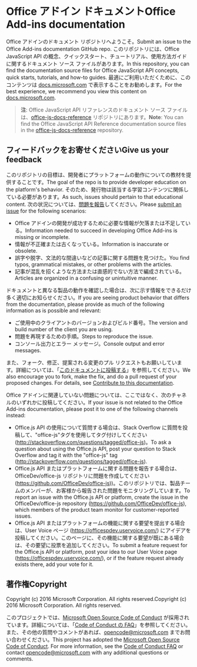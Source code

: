 # <a name="office-add-ins-documentation"></a><span data-ttu-id="51ada-101">Office アドイン ドキュメント</span><span class="sxs-lookup"><span data-stu-id="51ada-101">Office Add-ins documentation</span></span>

<span data-ttu-id="51ada-102">Office アドインのドキュメント リポジトリへようこそ。</span><span class="sxs-lookup"><span data-stu-id="51ada-102">Submit an issue to the Office Add-ins documentation GitHub repo.</span></span> <span data-ttu-id="51ada-103">このリポジトリには、Office JavaScript API の概念、クイックスタート、チュートリアル、使用方法ガイドに関するドキュメント ソース ファイルがあります。</span><span class="sxs-lookup"><span data-stu-id="51ada-103">In this repository, you can find the documentation source files for Office JavaScript API concepts, quick starts, tutorials, and how-to guides.</span></span> <span data-ttu-id="51ada-104">最適にご利用いただくために、このコンテンツは [docs.microsoft.com](https://docs.microsoft.com/office/dev/add-ins) で表示することをお勧めします。</span><span class="sxs-lookup"><span data-stu-id="51ada-104">For the best experience, we recommend you view this content on [docs.microsoft.com](https://docs.microsoft.com/office/dev/add-ins).</span></span>

> <span data-ttu-id="51ada-105">**注**: Office JavaScript API リファレンスのドキュメント ソース ファイルは、[office-js-docs-reference](https://github.com/OfficeDev/office-js-docs-reference) リポジトリにあります。</span><span class="sxs-lookup"><span data-stu-id="51ada-105">**Note**: You can find the Office JavaScript API Reference documentation source files in the [office-js-docs-reference](https://github.com/OfficeDev/office-js-docs-reference) repository.</span></span>

## <a name="give-us-your-feedback"></a><span data-ttu-id="51ada-106">フィードバックをお寄せください</span><span class="sxs-lookup"><span data-stu-id="51ada-106">Give us your feedback</span></span>

<span data-ttu-id="51ada-107">このリポジトリの目標は、開発者にプラットフォームの動作についての教材を提供することです。</span><span class="sxs-lookup"><span data-stu-id="51ada-107">The goal of the repo is to provide developer education on the platform's behavior.</span></span> <span data-ttu-id="51ada-108">そのため、発行物は該当する学習コンテンツに関係している必要があります。</span><span class="sxs-lookup"><span data-stu-id="51ada-108">As such, issues should pertain to that educational content.</span></span> <span data-ttu-id="51ada-109">次の状況については、[問題を報告](https://github.com/OfficeDev/office-js-docs-pr/issues)してください。</span><span class="sxs-lookup"><span data-stu-id="51ada-109">Please [submit an issue](https://github.com/OfficeDev/office-js-docs-pr/issues) for the following scenarios:</span></span>

 - <span data-ttu-id="51ada-110">Office アドインの開発が成功するために必要な情報が欠落または不足している。</span><span class="sxs-lookup"><span data-stu-id="51ada-110">Information needed to succeed in developing Office Add-ins is missing or incomplete.</span></span>
 - <span data-ttu-id="51ada-111">情報が不正確または古くなっている。</span><span class="sxs-lookup"><span data-stu-id="51ada-111">Information is inaccurate or obsolete.</span></span>
 - <span data-ttu-id="51ada-112">誤字や脱字、文法的な間違いなどの記事に関する問題を見つけた。</span><span class="sxs-lookup"><span data-stu-id="51ada-112">You find typos, grammatical mistakes, or other problems with the articles.</span></span>
 - <span data-ttu-id="51ada-113">記事が混乱を招くような方法または直感的でない方法で編成されている。</span><span class="sxs-lookup"><span data-stu-id="51ada-113">Articles are organized in a confusing or unintuitive manner.</span></span>
 
<span data-ttu-id="51ada-114">ドキュメントと異なる製品の動作を確認した場合は、次に示す情報をできるだけ多く適切にお知らせください。</span><span class="sxs-lookup"><span data-stu-id="51ada-114">If you are seeing product behavior that differs from the documentation, please provide as much of the following information as is possible and relevant:</span></span>

 - <span data-ttu-id="51ada-115">ご使用中のクライアントのバージョンおよびビルド番号。</span><span class="sxs-lookup"><span data-stu-id="51ada-115">The version and build number of the client you are using.</span></span>
 - <span data-ttu-id="51ada-116">問題を再現するための手順。</span><span class="sxs-lookup"><span data-stu-id="51ada-116">Steps to reproduce the issue.</span></span>
 - <span data-ttu-id="51ada-117">コンソール出力とエラー メッセージ。</span><span class="sxs-lookup"><span data-stu-id="51ada-117">Console output and error messages.</span></span>
 
<span data-ttu-id="51ada-p103">また、フォーク、修正、提案される変更のプル リクエストもお願いしています。詳細については、「[このドキュメントに投稿する](Contributing.md)」を参照してください。</span><span class="sxs-lookup"><span data-stu-id="51ada-p103">We also encourage you to fork, make the fix, and do a pull request of your proposed changes. For details, see [Contribute to this documentation](Contributing.md).</span></span> 

<span data-ttu-id="51ada-120">Office アドインに関連していない問題については、ここではなく、次のチャネルのいずれかに投稿してください。</span><span class="sxs-lookup"><span data-stu-id="51ada-120">If your issue is not related to the Office Add-ins documentation, please post it to one of the following channels instead:</span></span>

 - <span data-ttu-id="51ada-121">Office.js API の使用について質問する場合は、Stack Overflow に質問を投稿して、"office-js"タグを使用してタグ付けしてください (http://stackoverflow.com/questions/tagged/office-js)。</span><span class="sxs-lookup"><span data-stu-id="51ada-121">To ask a question about using the Office.js API, post your question to Stack Overflow and tag it with the "office-js" tag (http://stackoverflow.com/questions/tagged/office-js).</span></span>
 - <span data-ttu-id="51ada-122">Office.js API またはプラットフォームに関する問題を報告する場合は、OfficeDev/office-js リポジトリに問題を作成してください (https://github.com/OfficeDev/office-js))。このリポジトリでは、製品チームのメンバーが、お客様から報告された問題をモニタリングしています。</span><span class="sxs-lookup"><span data-stu-id="51ada-122">To report an issue with the Office.js API or platform, create the issue in the OfficeDev/office-js repository (https://github.com/OfficeDev/office-js), which members of the product team monitor for customer-reported issues.</span></span>
 - <span data-ttu-id="51ada-123">Office.js API またはプラットフォームの機能に関する要望を提出する場合は、User Voice ページ (https://officespdev.uservoice.com/) にアイデアを投稿してください。このページに、その機能に関する要望が既にある場合は、その要望に投票を追加してください。</span><span class="sxs-lookup"><span data-stu-id="51ada-123">To submit a feature request for the Office.js API or platform, post your idea to our User Voice page (https://officespdev.uservoice.com/), or if the feature request already exists there, add your vote for it.</span></span>

## <a name="copyright"></a><span data-ttu-id="51ada-124">著作権</span><span class="sxs-lookup"><span data-stu-id="51ada-124">Copyright</span></span>

<span data-ttu-id="51ada-p104">Copyright (c) 2016 Microsoft Corporation. All rights reserved.</span><span class="sxs-lookup"><span data-stu-id="51ada-p104">Copyright (c) 2016 Microsoft Corporation. All rights reserved.</span></span>


<span data-ttu-id="51ada-p105">このプロジェクトでは、[Microsoft Open Source Code of Conduct](https://opensource.microsoft.com/codeofconduct/) が採用されています。詳細については、「[Code of Conduct の FAQ](https://opensource.microsoft.com/codeofconduct/faq/)」を参照してください。また、その他の質問やコメントがあれば、[opencode@microsoft.com](mailto:opencode@microsoft.com) までお問い合わせください。</span><span class="sxs-lookup"><span data-stu-id="51ada-p105">This project has adopted the [Microsoft Open Source Code of Conduct](https://opensource.microsoft.com/codeofconduct/). For more information, see the [Code of Conduct FAQ](https://opensource.microsoft.com/codeofconduct/faq/) or contact [opencode@microsoft.com](mailto:opencode@microsoft.com) with any additional questions or comments.</span></span>
